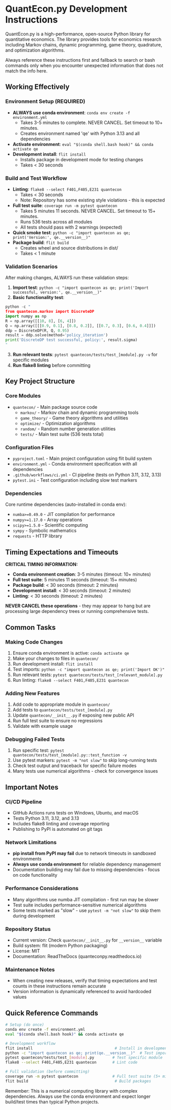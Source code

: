 # QuantEcon.py Development Instructions

QuantEcon.py is a high-performance, open-source Python library for quantitative economics. The library provides tools for economics research including Markov chains, dynamic programming, game theory, quadrature, and optimization algorithms.

Always reference these instructions first and fallback to search or bash commands only when you encounter unexpected information that does not match the info here.

## Working Effectively

### Environment Setup (REQUIRED)
- **ALWAYS use conda environment**: `conda env create -f environment.yml` 
  - Takes 3-5 minutes to complete. NEVER CANCEL. Set timeout to 10+ minutes.
  - Creates environment named 'qe' with Python 3.13 and all dependencies
- **Activate environment**: `eval "$(conda shell.bash hook)" && conda activate qe`
- **Development install**: `flit install` 
  - Installs package in development mode for testing changes
  - Takes < 30 seconds

### Build and Test Workflow
- **Linting**: `flake8 --select F401,F405,E231 quantecon`
  - Takes < 30 seconds
  - Note: Repository has some existing style violations - this is expected
- **Full test suite**: `coverage run -m pytest quantecon`
  - Takes 5 minutes 11 seconds. NEVER CANCEL. Set timeout to 15+ minutes.
  - Runs 536 tests across all modules
  - All tests should pass with 2 warnings (expected)
- **Quick smoke test**: `python -c "import quantecon as qe; print('Version:', qe.__version__)"`
- **Package build**: `flit build`
  - Creates wheel and source distributions in dist/
  - Takes < 1 minute

### Validation Scenarios
After making changes, ALWAYS run these validation steps:
1. **Import test**: `python -c "import quantecon as qe; print('Import successful, version:', qe.__version__)"`
2. **Basic functionality test**:
```python
python -c "
from quantecon.markov import DiscreteDP
import numpy as np
R = np.array([[10, 8], [6, 4]])
Q = np.array([[[0.9, 0.1], [0.8, 0.2]], [[0.7, 0.3], [0.6, 0.4]]])
ddp = DiscreteDP(R, Q, 0.95)
result = ddp.solve(method='policy_iteration')
print('DiscreteDP test successful, policy:', result.sigma)
"
```
3. **Run relevant tests**: `pytest quantecon/tests/test_[module].py -v` for specific modules
4. **Run flake8 linting** before committing

## Key Project Structure

### Core Modules
- `quantecon/` - Main package source code
  - `markov/` - Markov chain and dynamic programming tools
  - `game_theory/` - Game theory algorithms and utilities  
  - `optimize/` - Optimization algorithms
  - `random/` - Random number generation utilities
  - `tests/` - Main test suite (536 tests total)

### Configuration Files
- `pyproject.toml` - Main project configuration using flit build system
- `environment.yml` - Conda environment specification with all dependencies
- `.github/workflows/ci.yml` - CI pipeline (tests on Python 3.11, 3.12, 3.13)
- `pytest.ini` - Test configuration including slow test markers

### Dependencies
Core runtime dependencies (auto-installed in conda env):
- `numba>=0.49.0` - JIT compilation for performance
- `numpy>=1.17.0` - Array operations
- `scipy>=1.5.0` - Scientific computing
- `sympy` - Symbolic mathematics
- `requests` - HTTP library

## Timing Expectations and Timeouts

**CRITICAL TIMING INFORMATION:**
- **Conda environment creation**: 3-5 minutes (timeout: 10+ minutes)
- **Full test suite**: 5 minutes 11 seconds (timeout: 15+ minutes) 
- **Package build**: < 30 seconds (timeout: 2 minutes)
- **Development install**: < 30 seconds (timeout: 2 minutes)
- **Linting**: < 30 seconds (timeout: 2 minutes)

**NEVER CANCEL these operations** - they may appear to hang but are processing large dependency trees or running comprehensive tests.

## Common Tasks

### Making Code Changes
1. Ensure conda environment is active: `conda activate qe`
2. Make your changes to files in `quantecon/`
3. Run development install: `flit install`
4. Test imports: `python -c "import quantecon as qe; print('Import OK')"`
5. Run relevant tests: `pytest quantecon/tests/test_[relevant_module].py`
6. Run linting: `flake8 --select F401,F405,E231 quantecon`

### Adding New Features
1. Add code to appropriate module in `quantecon/`
2. Add tests to `quantecon/tests/test_[module].py`
3. Update `quantecon/__init__.py` if exposing new public API
4. Run full test suite to ensure no regressions
5. Validate with example usage

### Debugging Failed Tests
1. Run specific test: `pytest quantecon/tests/test_[module].py::test_function -v`
2. Use pytest markers: `pytest -m "not slow"` to skip long-running tests
3. Check test output and traceback for specific failure modes
4. Many tests use numerical algorithms - check for convergence issues

## Important Notes

### CI/CD Pipeline
- GitHub Actions runs tests on Windows, Ubuntu, and macOS
- Tests Python 3.11, 3.12, and 3.13
- Includes flake8 linting and coverage reporting
- Publishing to PyPI is automated on git tags

### Network Limitations
- **pip install from PyPI may fail** due to network timeouts in sandboxed environments
- **Always use conda environment** for reliable dependency management
- Documentation building may fail due to missing dependencies - focus on code functionality

### Performance Considerations
- Many algorithms use numba JIT compilation - first run may be slower
- Test suite includes performance-sensitive numerical algorithms
- Some tests marked as "slow" - use `pytest -m "not slow"` to skip them during development

### Repository Status
- Current version: Check `quantecon/__init__.py` for `__version__` variable
- Build system: flit (modern Python packaging)
- License: MIT
- Documentation: ReadTheDocs (quanteconpy.readthedocs.io)

### Maintenance Notes
- When creating new releases, verify that timing expectations and test counts in these instructions remain accurate
- Version information is dynamically referenced to avoid hardcoded values

## Quick Reference Commands

```bash
# Setup (do once)
conda env create -f environment.yml
eval "$(conda shell.bash hook)" && conda activate qe

# Development workflow
flit install                                    # Install in development mode
python -c "import quantecon as qe; print(qe.__version__)"  # Test import
pytest quantecon/tests/test_[module].py        # Test specific module
flake8 --select F401,F405,E231 quantecon       # Lint code

# Full validation (before committing)
coverage run -m pytest quantecon               # Full test suite (5+ minutes)
flit build                                      # Build packages
```

Remember: This is a numerical computing library with complex dependencies. Always use the conda environment and expect longer build/test times than typical Python projects.